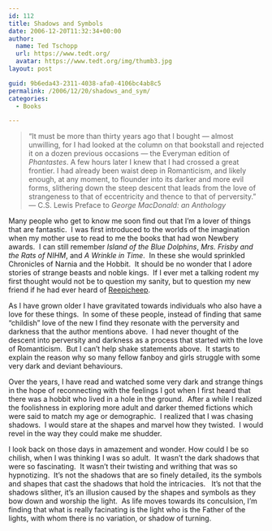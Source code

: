```yaml
---
id: 112
title: Shadows and Symbols
date: 2006-12-20T11:32:34+00:00
author:
  name: Ted Tschopp
  url: https://www.tedt.org/
  avatar: https://www.tedt.org/img/thumb3.jpg
layout: post

guid: 9b6eda43-2311-4038-afa0-4106bc4ab8c5
permalink: /2006/12/20/shadows_and_sym/
categories:
  - Books

---
```

> &ldquo;It must be more than thirty years ago that I bought &mdash; almost unwilling, for I had looked at the column on that bookstall and rejected it on a dozen previous occasions &mdash; the Everyman edition of _Phantastes_. A few hours later I knew that I had crossed a great frontier. I had already been waist deep in Romanticism, and likely enough, at any moment, to flounder into its darker and more evil forms, slithering down the steep descent that leads from the love of strangeness to that of eccentricity and thence to that of perversity.&rdquo;&nbsp; &mdash; C.S. Lewis&nbsp;Preface to _George MacDonald: an Anthology_

Many people who get to know me soon find out that I&rsquo;m a lover of things that are fantastic.&nbsp; I was first introduced to the worlds of the imagination when my mother use to read to me the books that had won Newbery awards.&nbsp; I can still remember _Island of the Blue Dolphins_, _Mrs. Frisby and the Rats of NIHM_, and _A Wrinkle in Time_.&nbsp; In these she would sprinkled Chronicles of Narnia and the Hobbit.&nbsp; It should be no wonder that I adore stories of strange beasts and noble kings.&nbsp; If I ever met a talking rodent my first thought would not be to question my sanity, but to question my new friend if he had ever heard of [Reepicheep](http://en.wikipedia.org/wiki/Reepicheep).&nbsp; 

As I have grown older I have gravitated towards individuals who also have a love for these things.&nbsp; In some of these people, instead of finding that same &ldquo;childish&rdquo; love of the new&nbsp;I find they resonate with the perversity and darkness that the author mentions above.&nbsp; I had never thought of the descent into perversity and darkness as a process that started with the love of Romanticism.&nbsp; But&nbsp;I can&rsquo;t help shake statements above.&nbsp; It starts to explain the reason why so many fellow fanboy and girls struggle with some very dark and deviant behaviours.&nbsp; 

Over the years, I have read and watched some very dark and strange things in the hope of reconnecting with the feelings I got when I first heard that there was a hobbit who lived in a hole in the ground.&nbsp; After a while I realized the foolishness in exploring more adult and darker themed fictions which were said to match my age or demographic.&nbsp; I realized that I was chasing shadows.&nbsp; I would stare at the shapes and marvel how they twisted.&nbsp; I would revel in the way they could make me shudder.&nbsp; 

I look back on those days in amazement and wonder. How could I be so chilish, when I was thinking I was so adult.&nbsp; It wasn&rsquo;t the dark shadows that were so fascinating.&nbsp; It wasn&rsquo;t their twisting and writhing that was so hypnotizing.&nbsp;&nbsp;It&rsquo;s not the shadows that&nbsp;are so finely detailed, its the symbols and shapes that cast the shadows that hold the intricacies.&nbsp;&nbsp;&nbsp;It&rsquo;s not that the shadows slither, it&rsquo;s an illusion caused by the shapes and symbols as they bow down and worship the light.&nbsp; As life moves towards its conculsion, I&rsquo;m finding that what is really facinating is the light who is&nbsp;the Father of the lights, with whom there is no variation, or shadow of turning.